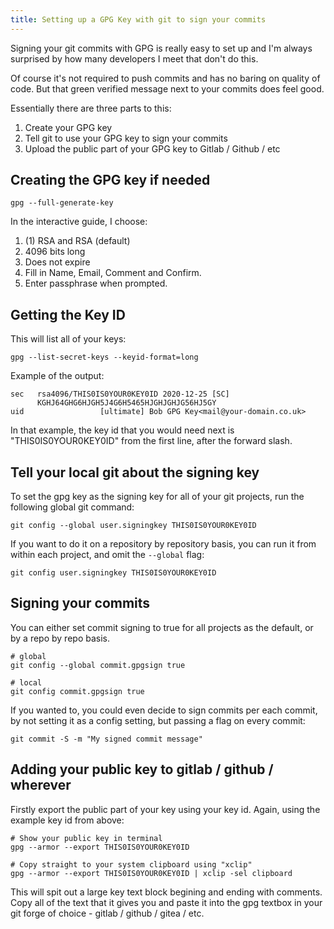 ```yaml
---
title: Setting up a GPG Key with git to sign your commits
---
```


Signing your git commits with GPG is really easy to set up and I'm always surprised by how many developers I meet that don't do this.

Of course it's not required to push commits and has no baring on quality of code. But that green verified message next to your commits does feel good.

Essentially there are three parts to this:

1. Create your GPG key
2. Tell git to use your GPG key to sign your commits
3. Upload the public part of your GPG key to Gitlab / Github / etc

## Creating the GPG key if needed

```
gpg --full-generate-key
```

In the interactive guide, I choose:

1. (1) RSA and RSA (default)
2. 4096 bits long
3. Does not expire
4. Fill in Name, Email, Comment and Confirm.
5. Enter passphrase when prompted.

## Getting the Key ID

This will list all of your keys:

```
gpg --list-secret-keys --keyid-format=long
```

Example of the output:

```
sec   rsa4096/THIS0IS0YOUR0KEY0ID 2020-12-25 [SC]
      KGHJ64GHG6HJGH5J4G6H5465HJGHJGHJG56HJ5GY
uid                 [ultimate] Bob GPG Key<mail@your-domain.co.uk>
```

In that example, the key id that you would need next is "THIS0IS0YOUR0KEY0ID" from the first line, after the forward slash.

## Tell your local git about the signing key

To set the gpg key as the signing key for all of your git projects, run the following global git command:

```
git config --global user.signingkey THIS0IS0YOUR0KEY0ID
```

If you want to do it on a repository by repository basis, you can run it from within each project, and omit the `--global` flag:

```
git config user.signingkey THIS0IS0YOUR0KEY0ID
```

## Signing your commits

You can either set commit signing to true for all projects as the default, or by a repo by repo basis.

```
# global
git config --global commit.gpgsign true

# local
git config commit.gpgsign true
```

If you wanted to, you could even decide to sign commits per each commit, by not setting it as a config setting, but passing a flag on every commit:

```
git commit -S -m "My signed commit message"
```

## Adding your public key to gitlab / github / wherever

Firstly export the public part of your key using your key id. Again, using the example key id from above:

```
# Show your public key in terminal
gpg --armor --export THIS0IS0YOUR0KEY0ID

# Copy straight to your system clipboard using "xclip"
gpg --armor --export THIS0IS0YOUR0KEY0ID | xclip -sel clipboard
```

This will spit out a large key text block begining and ending with comments. Copy all of the text that it gives you and paste it into the gpg textbox in your 
git forge of choice - gitlab / github / gitea / etc.
